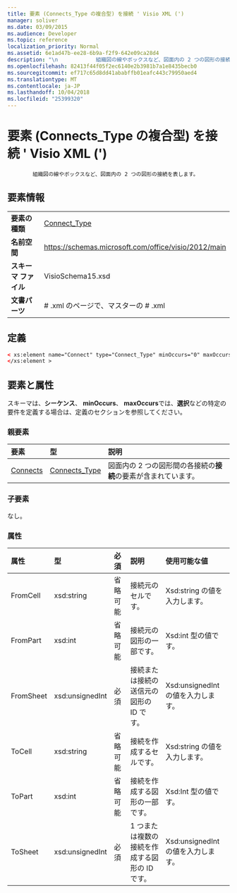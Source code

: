 ```yaml
---
title: 要素 (Connects_Type の複合型) を接続 ' Visio XML (')
manager: soliver
ms.date: 03/09/2015
ms.audience: Developer
ms.topic: reference
localization_priority: Normal
ms.assetid: 6e1ad47b-ee28-6b9a-f2f9-642e09ca28d4
description: "\n			組織図の線やボックスなど、図面内の 2 つの図形の接続を表します。\n"
ms.openlocfilehash: 82413f44f05f2ec6140e2b3981b7a1e8435becb0
ms.sourcegitcommit: ef717c65d8dd41ababffb01eafc443c79950aed4
ms.translationtype: MT
ms.contentlocale: ja-JP
ms.lasthandoff: 10/04/2018
ms.locfileid: "25399320"
---
```

# <a name="connect-element-connectstype-complextype-visio-xml"></a>要素 (Connects_Type の複合型) を接続 ' Visio XML (')


			組織図の線やボックスなど、図面内の 2 つの図形の接続を表します。

  
## <a name="element-information"></a>要素情報

|||
|:-----|:-----|
|**要素の種類** <br/> |[Connect_Type](connect_type-complextypevisio-xml.md) <br/> |
|**名前空間** <br/> |https://schemas.microsoft.com/office/visio/2012/main  <br/> |
|**スキーマ ファイル** <br/> |VisioSchema15.xsd  <br/> |
|**文書パーツ** <br/> |# .xml のページで、マスターの # .xml  <br/> |
   
## <a name="definition"></a>定義

```XML
< xs:element name="Connect" type="Connect_Type" minOccurs="0" maxOccurs="unbounded" >
</xs:element >
```

## <a name="elements-and-attributes"></a>要素と属性

スキーマは、**シーケンス**、 **minOccurs**、 **maxOccurs**では、**選択**などの特定の要件を定義する場合は、定義のセクションを参照してください。 
  
### <a name="parent-elements"></a>親要素

|**要素**|**型**|**説明**|
|:-----|:-----|:-----|
|[Connects](connects-element-pagecontents_type-complextypevisio-xml.md) <br/> |[Connects_Type](connects_type-complextypevisio-xml.md) <br/> |図面内の 2 つの図形間の各接続の**接続**の要素が含まれています。  <br/> |
   
### <a name="child-elements"></a>子要素

なし。
  
### <a name="attributes"></a>属性

|**属性**|**型**|**必須**|**説明**|**使用可能な値**|
|:-----|:-----|:-----|:-----|:-----|
|FromCell  <br/> |xsd:string  <br/> |省略可能  <br/> |接続元のセルです。  <br/> |Xsd:string の値を入力します。  <br/> |
|FromPart  <br/> |xsd:int  <br/> |省略可能  <br/> |接続元の図形の一部です。  <br/> |Xsd:int 型の値です。  <br/> |
|FromSheet  <br/> |xsd:unsignedInt  <br/> |必須  <br/> |接続または接続の送信元の図形の ID です。  <br/> |Xsd:unsignedInt の値を入力します。  <br/> |
|ToCell  <br/> |xsd:string  <br/> |省略可能  <br/> |接続を作成するセルです。  <br/> |Xsd:string の値を入力します。  <br/> |
|ToPart  <br/> |xsd:int  <br/> |省略可能  <br/> |接続を作成する図形の一部です。  <br/> |Xsd:Int 型の値です。  <br/> |
|ToSheet  <br/> |xsd:unsignedInt  <br/> |必須  <br/> |1 つまたは複数の接続を作成する図形の ID です。  <br/> |Xsd:unsignedInt の値を入力します。  <br/> |
   

